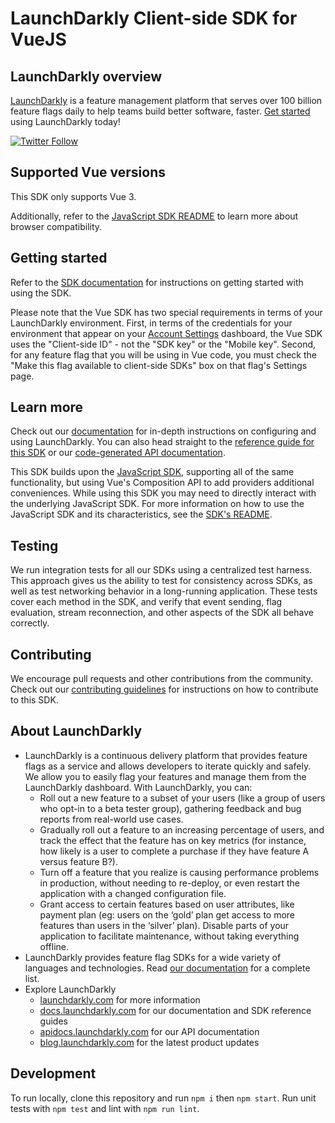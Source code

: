 # LaunchDarkly Client-side SDK for VueJS

## LaunchDarkly overview

[LaunchDarkly](https://www.launchdarkly.com) is a feature management platform that serves over 100 billion feature flags daily to help teams build better software, faster. [Get started](https://docs.launchdarkly.com/home/getting-started) using LaunchDarkly today!

[![Twitter Follow](https://img.shields.io/twitter/follow/launchdarkly.svg?style=social&label=Follow&maxAge=2592000)](https://twitter.com/intent/follow?screen_name=launchdarkly)

## Supported Vue versions

This SDK only supports Vue 3.

Additionally, refer to the [JavaScript SDK README](https://github.com/launchdarkly/js-client-sdk#browser-compatibility) to learn more about browser compatibility.

## Getting started

Refer to the [SDK documentation](https://docs.launchdarkly.com/sdk/client-side/vue#getting-started) for instructions on getting started with using the SDK.

Please note that the Vue SDK has two special requirements in terms of your LaunchDarkly environment. First, in terms of the credentials for your environment that appear on your [Account Settings](https://app.launchdarkly.com/settings/projects) dashboard, the Vue SDK uses the "Client-side ID" - not the "SDK key" or the "Mobile key". Second, for any feature flag that you will be using in Vue code, you must check the "Make this flag available to client-side SDKs" box on that flag's Settings page.

## Learn more

Check out our [documentation](https://docs.launchdarkly.com) for in-depth instructions on configuring and using LaunchDarkly. You can also head straight to the [reference guide for this SDK](https://docs.launchdarkly.com/sdk/client-side/vue) or our [code-generated API documentation](https://launchdarkly.github.io/vue-client-sdk/).

This SDK builds upon the [JavaScript SDK](https://github.com/launchdarkly/js-client-sdk), supporting all of the same functionality, but using Vue's Composition API to add providers additional conveniences. While using this SDK you may need to directly interact with the underlying JavaScript SDK. For more information on how to use the JavaScript SDK and its characteristics, see the [SDK's README](https://github.com/launchdarkly/js-client-sdk/blob/main/README.md).

## Testing

We run integration tests for all our SDKs using a centralized test harness. This approach gives us the ability to test for consistency across SDKs, as well as test networking behavior in a long-running application. These tests cover each method in the SDK, and verify that event sending, flag evaluation, stream reconnection, and other aspects of the SDK all behave correctly.

## Contributing

We encourage pull requests and other contributions from the community. Check out our [contributing guidelines](CONTRIBUTING.md) for instructions on how to contribute to this SDK.

## About LaunchDarkly

* LaunchDarkly is a continuous delivery platform that provides feature flags as a service and allows developers to iterate quickly and safely. We allow you to easily flag your features and manage them from the LaunchDarkly dashboard.  With LaunchDarkly, you can:
    * Roll out a new feature to a subset of your users (like a group of users who opt-in to a beta tester group), gathering feedback and bug reports from real-world use cases.
    * Gradually roll out a feature to an increasing percentage of users, and track the effect that the feature has on key metrics (for instance, how likely is a user to complete a purchase if they have feature A versus feature B?).
    * Turn off a feature that you realize is causing performance problems in production, without needing to re-deploy, or even restart the application with a changed configuration file.
    * Grant access to certain features based on user attributes, like payment plan (eg: users on the ‘gold’ plan get access to more features than users in the ‘silver’ plan). Disable parts of your application to facilitate maintenance, without taking everything offline.
* LaunchDarkly provides feature flag SDKs for a wide variety of languages and technologies. Read [our documentation](https://docs.launchdarkly.com/sdk) for a complete list.
* Explore LaunchDarkly
    * [launchdarkly.com](https://www.launchdarkly.com/ "LaunchDarkly Main Website") for more information
    * [docs.launchdarkly.com](https://docs.launchdarkly.com/  "LaunchDarkly Documentation") for our documentation and SDK reference guides
    * [apidocs.launchdarkly.com](https://apidocs.launchdarkly.com/  "LaunchDarkly API Documentation") for our API documentation
    * [blog.launchdarkly.com](https://blog.launchdarkly.com/  "LaunchDarkly Blog Documentation") for the latest product updates

## Development

To run locally, clone this repository and run `npm i` then `npm start`. Run unit tests with `npm test` and lint with `npm run lint`.
